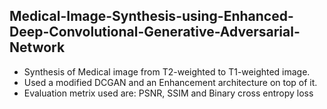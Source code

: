 ## Medical-Image-Synthesis-using-Enhanced-Deep-Convolutional-Generative-Adversarial-Network

* Synthesis of Medical image from T2-weighted to T1-weighted image.
* Used a modified DCGAN and an Enhancement architecture on top of it.
* Evaluation metrix used are: PSNR, SSIM and Binary cross entropy loss 
